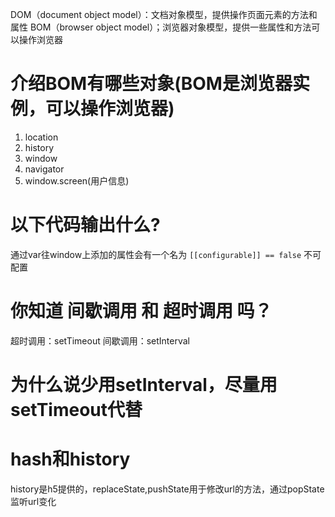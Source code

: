 DOM（document object model）：文档对象模型，提供操作页面元素的方法和属性
BOM（browser object model）；浏览器对象模型，提供一些属性和方法可以操作浏览器
# 介绍BOM有哪些对象(BOM是浏览器实例，可以操作浏览器)
1. location
2. history
3. window
4. navigator
5. window.screen(用户信息)

# 以下代码输出什么?
通过var往window上添加的属性会有一个名为
`[[configurable]] == false` 不可配置


# 你知道 间歇调用 和 超时调用 吗？
超时调用：setTimeout
间歇调用：setInterval

# 为什么说少用setInterval，尽量用setTimeout代替

# hash和history
history是h5提供的，replaceState,pushState用于修改url的方法，通过popState监听url变化